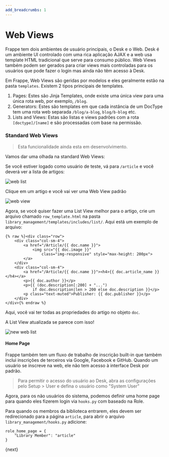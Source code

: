 ```yaml
---
add_breadcrumbs: 1
---
```

# Web Views

Frappe tem dois ambientes de usuário principais, o Desk e o Web. Desk é um ambiente UI controlado com uma rica aplicação AJAX e a web usa template HTML tradicional que serve para consumo público. Web Views também podem ser gerados para criar views mais controladas para os usuários que pode fazer o login mas ainda não têm acesso à Desk.

Em Frappe, Web Views são geridas por modelos e eles geralmente estão na pasta `templates`. Existem 2 tipos principais de templates.

1. Pages: Estes são Jinja Templates, onde existe uma única view para uma única rota web, por exemplo, `/blog`.
2. Generators: Estes são templates em que cada instância de um DocType tem uma rota web separada `/blog/a-blog`, `blog/b-blog` etc.
3. Lists and Views: Estas são listas e views padrões com a rota `[doctype]/[name]` e são processadas com base na permissão.

### Standard Web Views

> Esta funcionalidade ainda esta em desenvolvimento.

Vamos dar uma olhada na standard Web Views:

Se você estiver logado como usuário de teste, vá para `/article` e você deverá ver a lista de artigos:

<img class="screenshot" alt="web list" src="/docs/assets/img/web-list.png">

Clique em um artigo e você vai ver uma Web View padrão

<img class="screenshot" alt="web view" src="/docs/assets/img/web-view.png">

Agora, se você quiser fazer uma List View melhor para o artigo, crie um arquivo chamado `row_template.html` na pasta
`library_management/templates/includes/list/`. Aqui está um exemplo de arquivo:

	{% raw %}<div class="row">
		<div class="col-sm-4">
			<a href="/Article/{{ doc.name }}">
				<img src="{{ doc.image }}"
					class="img-responsive" style="max-height: 200px">
			</a>
		</div>
		<div class="col-sm-4">
			<a href="/Article/{{ doc.name }}"><h4>{{ doc.article_name }}</h4></a>
			<p>{{ doc.author }}</p>
			<p>{{ (doc.description[:200] + "...")
				if doc.description|len > 200 else doc.description }}</p>
			<p class="text-muted">Publisher: {{ doc.publisher }}</p>
		</div>
	</div>{% endraw %}


Aqui, você vai ter todas as propriedades do artigo no objeto `doc`.

A List View atualizada se parece com isso!

<img class="screenshot" alt="new web list" src="/docs/assets/img/web-list-new.png">

#### Home Page

Frappe também tem um fluxo de trabalho de inscrição built-in que também inclui inscrições de terceiros via Google, Facebook e GitHub. Quando um usuário se inscreve na web, ele não tem acesso à interface Desk por padrão.

> Para permitir o acesso do usuário ao Desk, abra as configurações pelo Setup > User e defina o usuário como "System User"

Agora, para os não usuários do sistema, podemos definir uma home page para quando eles fizerem login via `hooks.py` com baseado na Role.

Para quando os membros da biblioteca entrarem, eles devem ser redirecionado para a página `article`, para abrir o arquivo `library_management/hooks.py` adicione:

	role_home_page = {
		"Library Member": "article"
	}

{next}
